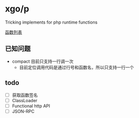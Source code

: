 # xgo/p

Tricking implements for php runtime functions

[函数列表](https://gowalker.org/github.com/Kretech/xgo/p)

## 已知问题

- compact 目前只支持一行调一次
	- 目前定位调用代码是通过行号和函数名，所以只支持一行一个

## todo

- [ ] 获取函数签名
- [ ] ClassLoader
- [ ] Functional http API
- [ ] JSON-RPC
